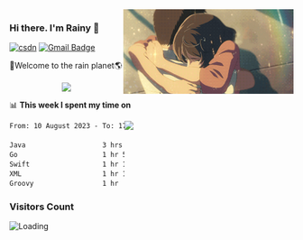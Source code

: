 <img  align='right' height="150" src="https://github.com/LikeRainDay/LikeRainDay/blob/master/pic/img_rain_1.gif?raw=true">



### Hi there. I'm Rainy :lemon:

[![csdn](https://img.shields.io/badge/-csdn-c14438?style=flat-square&logo=c&logoColor=white)](https://blog.csdn.net/qq_15807167)
[![Gmail Badge](https://img.shields.io/badge/-gmail-c14438?style=flat-square&logo=Gmail&logoColor=white&link=mailto:houshuai0816@gmail.com)](mailto:houshuai0816@gmail.com)

🚀Welcome to the rain planet🌎

<center>
<img align='center'  src="https://source.unsplash.com/user/rainyhehe/likes">
</center>

📊 **This week I spent my time on**

<img align='right'   width="300" src="https://github-readme-stats.vercel.app/api?username=LikeRainDay&show_icons=true&title_color=fff&icon_color=79ff97&text_color=9f9f9f&bg_color=151515&count_private=true">

<!--START_SECTION:waka-->

```txt
From: 10 August 2023 - To: 17 August 2023

Java                   3 hrs 24 mins   ██████▓░░░░░░░░░░░░░░░░░░   26.82 %
Go                     1 hr 57 mins    ████░░░░░░░░░░░░░░░░░░░░░   15.42 %
Swift                  1 hr 13 mins    ██▒░░░░░░░░░░░░░░░░░░░░░░   09.61 %
XML                    1 hr 11 mins    ██▒░░░░░░░░░░░░░░░░░░░░░░   09.33 %
Groovy                 1 hr            ██░░░░░░░░░░░░░░░░░░░░░░░   07.87 %
```

<!--END_SECTION:waka-->

### Visitors Count
<img align="left" src = "https://profile-counter.glitch.me/LikeRainDay/count.svg" alt ="Loading">
